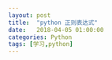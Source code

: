 ```yaml
---
layout: post
title:  "python 正则表达式"
date:   2018-04-05 01:00:00
categories: Python
tags: [学习,python]
---
```


